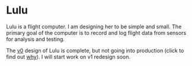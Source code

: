# Lulu

Lulu is a flight computer. I am designing her to be simple and small. The primary goal of the computer is to record and log flight data from sensors for analysis and testing.

The [v0](v0/) design of Lulu is complete, but not going into production (click to find out [why](v0/README.md#limitations)). I will start work on v1 redesign soon.
